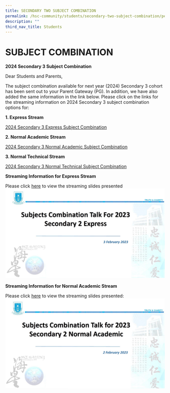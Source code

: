 ```yaml
---
title: SECONDARY TWO SUBJECT COMBINATION
permalink: /hsc-community/students/secondary-two-subject-combination/permalink/
description: ""
third_nav_title: Students
---
```

# SUBJECT COMBINATION

**2024 Secondary 3 Subject Combination**

Dear Students and Parents, 

The subject combination available for next year (2024) Secondary 3 cohort has been sent out to your Parent Gateway (PG). In addition, we have also added the same information in the link below. Please click on the links for the streaming information on 2024 Secondary 3 subject combination options for:

**1. Express Stream**

[2024 Secondary 3 Express Subject Combination](/files/Subject%20Combination%202024/sec%203%20subject%20combi%202024%20exp%20(pg)(161023).pdf)

**2. Normal Academic Stream**

[2024 Secondary 3 Normal Academic Subject Combination](/files/Subject%20Combination%202024/sec%203%20subject%20combi%202024%20na%20(pg)(161023).pdf)

**3. Normal Technical Stream**

[2024 Secondary 3 Normal Technical Subject Combination](/files/Subject%20Combination%202024/sec%203%20subject%20combi%202024%20nt%20(pg)(161023).pdf)




**Streaming Information for Express Stream**

Please click [here](/files/HSC%20Community/for%20sec%202e%20subject%20combi%20parents%20talk%202023(parents).pdf) to view the streaming slides presented![Sec 2 Express](/images/streaming%20talk%20for%20express%20stream.jpg)

**Streaming Information for Normal Academic Stream**

Please click [here](/files/HSC%20Community/for%20sec%202na%20subject%20combi%20parents%20talk%202023(parents).pdf) to view the streaming slides presented:![Sec 2 Normal Academic](/images/streaming%20talk%20for%20normal%20academic%20stream.jpg)
